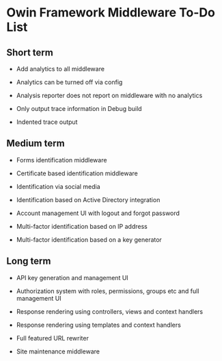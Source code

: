 # Owin Framework Middleware To-Do List

## Short term

* Add analytics to all middleware

* Analytics can be turned off via config

* Analysis reporter does not report on middleware with no analytics

* Only output trace information in Debug build

* Indented trace output

## Medium term

* Forms identification middleware

* Certificate based identification middleware

* Identification via social media

* Identification based on Active Directory integration

* Account management UI with logout and forgot password

* Multi-factor identification based on IP address

* Multi-factor identification based on a key generator

## Long term

* API key generation and management UI

* Authorization system with roles, permissions, groups etc and full management UI

* Response rendering using controllers, views and context handlers

* Response rendering using templates and context handlers

* Full featured URL rewriter

* Site maintenance middleware